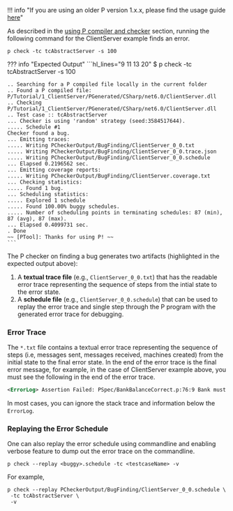 !!! info "If you are using an older P version 1.x.x, please find the usage guide [here](../old/advanced/debuggingerror.md)"

As described in the [using P compiler and checker](../getstarted/usingP.md) section, running the following command for the ClientServer example finds an error.

```shell
p check -tc tcAbstractServer -s 100
```

??? info "Expected Output"
    ```hl_lines="9 11 13 20"
    $ p check -tc tcAbstractServer -s 100

    .. Searching for a P compiled file locally in the current folder
    .. Found a P compiled file: P/Tutorial/1_ClientServer/PGenerated/CSharp/net6.0/ClientServer.dll
    .. Checking P/Tutorial/1_ClientServer/PGenerated/CSharp/net6.0/ClientServer.dll
    .. Test case :: tcAbstractServer
    ... Checker is using 'random' strategy (seed:3584517644).
    ..... Schedule #1
    Checker found a bug.
    ... Emitting traces:
    ..... Writing PCheckerOutput/BugFinding/ClientServer_0_0.txt
    ..... Writing PCheckerOutput/BugFinding/ClientServer_0_0.trace.json
    ..... Writing PCheckerOutput/BugFinding/ClientServer_0_0.schedule
    ... Elapsed 0.2196562 sec.
    ... Emitting coverage reports:
    ..... Writing PCheckerOutput/BugFinding/ClientServer.coverage.txt
    ... Checking statistics:
    ..... Found 1 bug.
    ... Scheduling statistics:
    ..... Explored 1 schedule
    ..... Found 100.00% buggy schedules.
    ..... Number of scheduling points in terminating schedules: 87 (min), 87 (avg), 87 (max).
    ... Elapsed 0.4099731 sec.
    . Done
    ~~ [PTool]: Thanks for using P! ~~
    ```

The P checker on finding a bug generates two artifacts (highlighted in the expected output above):

1. A **textual trace file** (e.g., `ClientServer_0_0.txt`) that has the readable error trace representing the
sequence of steps from the intial state to the error state.
2. A **schedule file** (e.g., `ClientServer_0_0.schedule`) that can be used to replay the error
trace and single step through the P program with the generated error trace for debugging.

### Error Trace

The `*.txt` file contains a textual error trace representing the sequence of steps (i.e, messages sent, messages received, machines created) from the initial state to the final error state. In the end of the error trace is the final error message, for example, in the case of ClientServer example above, you must see the following in the end of the error trace.

``` xml
<ErrorLog> Assertion Failed: PSpec/BankBalanceCorrect.p:76:9 Bank must accept the withdraw request for 1, bank balance is 11!
```

In most cases, you can ignore the stack trace and information below the `ErrorLog`.

### Replaying the Error Schedule

One can also replay the error schedule using commandline and enabling verbose feature to dump out the error trace on the commandline.

```shell
p check --replay <buggy>.schedule -tc <testcaseName> -v
```

For example,

```shell
p check --replay PCheckerOutput/BugFinding/ClientServer_0_0.schedule \
 -tc tcAbstractServer \
 -v
```
